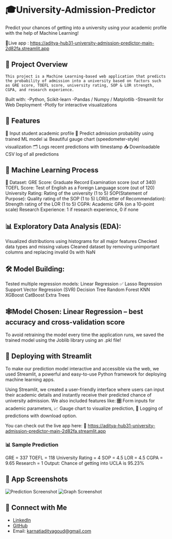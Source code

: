 # 🎓University-Admission-Predictor
  Predict your chances of getting into a university using your academic profile with the help of Machine Learning!
  
  🔗Live app : https://aditya-hub31-university-admission-predictor-main-2d82fa.streamlit.app

## 📌 Project Overview
    This project is a Machine Learning-based web application that predicts the probability of admission into a university based on factors such as GRE score, TOEFL score, university rating, SOP & LOR strength, CGPA, and research experience.

Built with:
  -Python, Scikit-learn
  -Pandas / Numpy / Matplotlib
  -Streamlit for Web Deployment
  -Plotly for interactive visualizations

## 🚀 Features
  🔢 Input student academic profile
  🎯 Predict admission probability using trained ML model
  📊 Beautiful gauge chart (speedometer-style) visualization
  🗂️ Logs recent predictions with timestamp
  📥 Downloadable CSV log of all predictions

## 🧠 Machine Learning Process
📁 Dataset:
  GRE Score: Graduate Record Examination score (out of 340)
  TOEFL Score: Test of English as a Foreign Language score (out of 120)
  University Rating: Rating of the university (1 to 5)
  SOP(Statement of Purpose): Quality rating of the SOP (1 to 5)
  LOR(Letter of Recommendation): Strength rating of the LOR (1 to 5)
  CGPA: Academic GPA (on a 10-point scale)
  Research Experience: 1 if research experience, 0 if none

## 📊 Exploratory Data Analysis (EDA):
  Visualized distributions using histograms for all major features
  Checked data types and missing values
  Cleaned dataset by removing unimportant columns and replacing invalid 0s with NaN

## 🛠️ Model Building:
Tested multiple regression models:
  Linear Regression ✅ 
  Lasso Regression
  Support Vector Regression (SVR)
  Decision Tree
  Random Forest
  KNN
  XGBoost
  CatBoost
  Extra Trees
  
## 🕸️Model Chosen: Linear Regression – best accuracy and cross-validation score

To avoid retraining the model every time the application runs, we saved the trained model using the Joblib library using an .pkl file! 

## 🚀 Deploying with Streamlit
  To make our prediction model interactive and accessible via the web, we used Streamlit, a powerful and easy-to-use Python framework for deploying machine learning apps.

  Using Streamlit, we created a user-friendly interface where users can input their academic details and instantly receive their predicted chance of university admission. We also included features like:
🎛️ Form inputs for academic parameters,
📈 Gauge chart to visualize prediction,
🧾 Logging of predictions with download option.

You can check out the live app here: 
🔗 https://aditya-hub31-university-admission-predictor-main-2d82fa.streamlit.app


### 📊 Sample Prediction
  GRE = 337
  TOEFL = 118
  University Rating = 4
  SOP = 4.5
  LOR = 4.5
  CGPA = 9.65
  Research = 1
Output: Chance of getting into UCLA is 95.23%


## 📸 App Screenshots
![Prediction Screenshot](https://github.com/user-attachments/assets/74d8ec07-49b4-4dd4-ac2a-e637791d6494)
![Graph Screenshot](![image](https://github.com/user-attachments/assets/c2194707-9477-4f41-951d-f87a0f459d3b))


## 🤝 Connect with Me
- [LinkedIn](https://www.linkedin.com/in/aditya-32m5/)
- [GitHub](https://github.com/Aditya-hub31)
- Email: karnatiadityagoud@gmail.com



